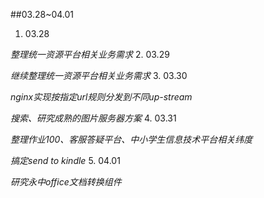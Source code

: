 ##03.28~04.01

1. 03.28
  
  *整理统一资源平台相关业务需求*
2. 03.29
  
  *继续整理统一资源平台相关业务需求*
3. 03.30
  
  *nginx实现按指定url规则分发到不同up-stream*
  
  *搜索、研究成熟的图片服务器方案*
4. 03.31
  
  *整理作业100、客服答疑平台、中小学生信息技术平台相关纬度*
  
  *搞定send to kindle*
5. 04.01
  
  *研究永中office文档转换组件*
